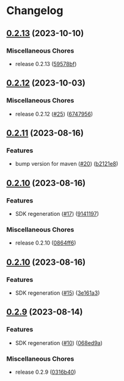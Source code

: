 # Changelog

## [0.2.13](https://github.com/flipt-io/flipt-java/compare/0.2.12...0.2.13) (2023-10-10)


### Miscellaneous Chores

* release 0.2.13 ([59578bf](https://github.com/flipt-io/flipt-java/commit/59578bfbc2e2ed9e070954409eefdae1268fc6de))

## [0.2.12](https://github.com/flipt-io/flipt-java/compare/0.2.11...0.2.12) (2023-10-03)


### Miscellaneous Chores

* release 0.2.12 ([#25](https://github.com/flipt-io/flipt-java/issues/25)) ([6747956](https://github.com/flipt-io/flipt-java/commit/6747956666c5116f8563afd7052367a82d9031ae))

## [0.2.11](https://github.com/flipt-io/flipt-java/compare/0.2.10...0.2.11) (2023-08-16)


### Features

* bump version for maven ([#20](https://github.com/flipt-io/flipt-java/issues/20)) ([b2121e8](https://github.com/flipt-io/flipt-java/commit/b2121e8ed293266a17aa11cc0c341130dc48acef))

## [0.2.10](https://github.com/flipt-io/flipt-java/compare/0.2.10...0.2.10) (2023-08-16)


### Features

* SDK regeneration ([#17](https://github.com/flipt-io/flipt-java/issues/17)) ([9141197](https://github.com/flipt-io/flipt-java/commit/914119798f7944dd17b6de6fb7b90b4381c6d892))


### Miscellaneous Chores

* release 0.2.10 ([0864ff6](https://github.com/flipt-io/flipt-java/commit/0864ff6ff6d96b02f6e66e16ef032ec675758ee4))

## [0.2.10](https://github.com/flipt-io/flipt-java/compare/0.2.9...0.2.10) (2023-08-16)


### Features

* SDK regeneration ([#15](https://github.com/flipt-io/flipt-java/issues/15)) ([3e161a3](https://github.com/flipt-io/flipt-java/commit/3e161a3dfde277ded42e1745fe638110a4fe0e34))

## [0.2.9](https://github.com/flipt-io/flipt-java/compare/0.2.8...0.2.9) (2023-08-14)


### Features

* SDK regeneration ([#10](https://github.com/flipt-io/flipt-java/issues/10)) ([068ed9a](https://github.com/flipt-io/flipt-java/commit/068ed9ab3cd324a82e6c8968f00461ec8b00ac0f))


### Miscellaneous Chores

* release 0.2.9 ([0316b40](https://github.com/flipt-io/flipt-java/commit/0316b40a9c53d34bc3adc475ede0a2c02a1c06a6))
